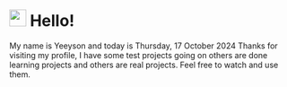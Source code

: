  <h1>
    <img src="https://emojis.slackmojis.com/emojis/images/1643510097/45343/hi.gif?1643510097" width="30"/> 
    Hello!
 </h1>
 <p>
    My name is Yeeyson and today is Thursday, 17 October 2024
    Thanks for visiting my profile, I have some test projects going on others are done learning projects and others are real projects.
    Feel free to watch and use them.
 </p>